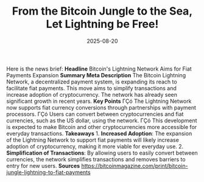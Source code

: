 ﻿---
title: From the Bitcoin Jungle to the Sea, Let Lightning be Free!
date: '2025-08-20'
category: Markets
summary: ''
slug: from the bitcoin jungle to the sea let lightning be free
source_urls:
- https://bitcoinmagazine.com/print/bitcoin-jungle-lightning-to-fiat-payments
seo:
  title: From the Bitcoin Jungle to the Sea, Let Lightning be Free! | Hash n Hedge
  description: ''
  keywords:
  - news
  - markets
  - brief
---

Here is the news brief:  **Headline** Bitcoin's Lightning Network Aims for Fiat Payments Expansion  **Summary Meta Description** The Bitcoin Lightning Network, a decentralized payment system, is expanding its reach to facilitate fiat payments. This move aims to simplify transactions and increase adoption of cryptocurrency. The network has already seen significant growth in recent years.  **Key Points**  ΓÇó The Lightning Network now supports fiat currency conversions through partnerships with payment processors. ΓÇó Users can convert between cryptocurrencies and fiat currencies, such as the US dollar, using the network. ΓÇó This development is expected to make Bitcoin and other cryptocurrencies more accessible for everyday transactions.  **Takeaways**  1. **Increased Adoption**: The expansion of the Lightning Network to support fiat payments will likely increase adoption of cryptocurrency, making it more viable for everyday use. 2. **Simplification of Transactions**: By allowing users to easily convert between currencies, the network simplifies transactions and removes barriers to entry for new users.  **Sources** https://bitcoinmagazine.com/print/bitcoin-jungle-lightning-to-fiat-payments 
